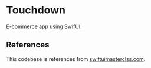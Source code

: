 # Touchdown
E-commerce app using SwifUI.

## References
This codebase is references from [swiftuimasterclss.com](https://swiftuimasterclass.com/).

